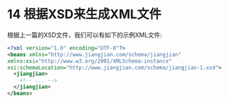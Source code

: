 # 14 根据XSD来生成XML文件

根据上一篇的XSD文件，我们可以有如下的示例XML文件:

```xml
<?xml version="1.0" encoding="UTF-8"?>
<beans xmlns="http://www.jiangjian.com/schema/jiangjian"
xmlns:xsi="http://www.w3.org/2001/XMLSchema-instance"
xsi:schemaLocation="http://www.jiangjian.com/schema/jiangjian-1.xsd">
  <jiangjian>
  	<!-- ... -->
  </jiangjian>
</beans>
```

